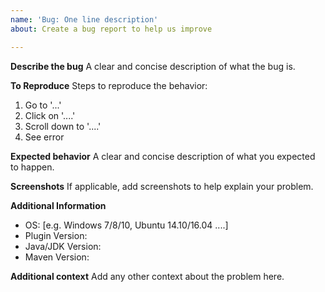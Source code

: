 ```yaml
---
name: 'Bug: One line description'
about: Create a bug report to help us improve

---
```


**Describe the bug**
A clear and concise description of what the bug is.

**To Reproduce**
Steps to reproduce the behavior:
1. Go to '...'
2. Click on '....'
3. Scroll down to '....'
4. See error

**Expected behavior**
A clear and concise description of what you expected to happen.

**Screenshots**
If applicable, add screenshots to help explain your problem.

**Additional Information**
 - OS: [e.g. Windows 7/8/10, Ubuntu 14.10/16.04 ....]
 - Plugin Version:
 - Java/JDK Version:
 - Maven Version:

**Additional context**
Add any other context about the problem here.
